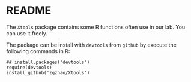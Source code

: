 # README
The `Xtools` package contains some R functions often use in our lab. You can use it freely.

The package can be install with `devtools` from `github` by execute the following commands in R:

```
## install.packages('devtools')
require(devtools)
install_github('zgzhao/Xtools')
```
